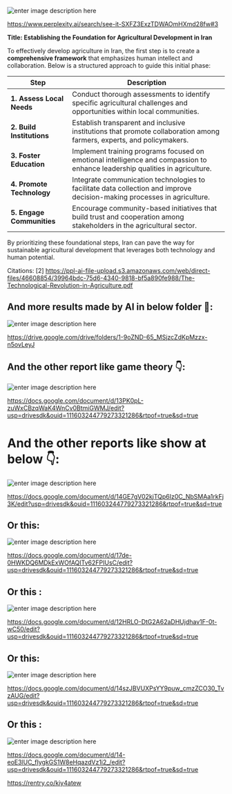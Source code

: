 ![enter image description here](https://i.sstatic.net/iLWXmVj8.png)

https://www.perplexity.ai/search/see-it-SXFZ3ExzTDWAOmHXmd28fw#3

**Title: Establishing the Foundation for Agricultural Development in Iran**

To effectively develop agriculture in Iran, the first step is to create a **comprehensive framework** that emphasizes human intellect and collaboration. Below is a structured approach to guide this initial phase:

| **Step**                | **Description**                                                                                          |
|-------------------------|----------------------------------------------------------------------------------------------------------|
| **1. Assess Local Needs** | Conduct thorough assessments to identify specific agricultural challenges and opportunities within local communities. |
| **2. Build Institutions**  | Establish transparent and inclusive institutions that promote collaboration among farmers, experts, and policymakers. |
| **3. Foster Education**    | Implement training programs focused on emotional intelligence and compassion to enhance leadership qualities in agriculture. |
| **4. Promote Technology**  | Integrate communication technologies to facilitate data collection and improve decision-making processes in agriculture. |
| **5. Engage Communities**  | Encourage community-based initiatives that build trust and cooperation among stakeholders in the agricultural sector. |

By prioritizing these foundational steps, Iran can pave the way for sustainable agricultural development that leverages both technology and human potential.

Citations:
[2] https://ppl-ai-file-upload.s3.amazonaws.com/web/direct-files/46608854/39964bdc-75d6-4340-9818-bf5a890fe988/The-Technological-Revolution-in-Agriculture.pdf

## And more results made by AI in below folder 📁:
![enter image description here](https://i.sstatic.net/6HnHV7jB.jpg)

https://drive.google.com/drive/folders/1-9oZND-65_MSjzcZdKpMzzx-n5ovLeyJ

## And the other report like game theory 👇:
![enter image description here](https://i.sstatic.net/jtGqi5vF.jpg)

https://docs.google.com/document/d/13PK0pL-zuWxCBzqWaK4WnCv0BtmiGWMJ/edit?usp=drivesdk&ouid=111603244779273321286&rtpof=true&sd=true

# And the other reports like show at below 👇:
![enter image description here](https://i.sstatic.net/oTVO9cXA.jpg)

https://docs.google.com/document/d/14GE7gV02kjTQp6Iz0C_NbSMAa1rkFj3K/edit?usp=drivesdk&ouid=111603244779273321286&rtpof=true&sd=true

## Or this:

![enter image description here](https://i.sstatic.net/nSwcUc2P.jpg)

https://docs.google.com/document/d/17de-0HWKDQ6MDkExWOfAQITv62FPIUsC/edit?usp=drivesdk&ouid=111603244779273321286&rtpof=true&sd=true

## Or this :
![enter image description here](https://i.sstatic.net/O9qcF2p1.jpg)

https://docs.google.com/document/d/12HRLO-DtG2A62aDHUjdhav1F-0t-wC50/edit?usp=drivesdk&ouid=111603244779273321286&rtpof=true&sd=true

## Or this:
![enter image description here](https://i.sstatic.net/K3yexuGy.jpg)

https://docs.google.com/document/d/14szJBVUXPsYY9puw_cmzZCO30_TvzAUG/edit?usp=drivesdk&ouid=111603244779273321286&rtpof=true&sd=true

## Or this :
![enter image description here](https://i.sstatic.net/nSNw8ipP.jpg)

https://docs.google.com/document/d/14-eoE3lUC_fIygkGS1W8eHqazdVz1i2_/edit?usp=drivesdk&ouid=111603244779273321286&rtpof=true&sd=true


https://rentry.co/kiy4atew
